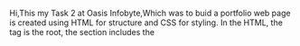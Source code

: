 Hi,This my Task 2 at Oasis Infobyte,Which was to buid a  portfolio web page is created using HTML for structure and CSS for styling. In the HTML, the <html> tag is the root, the <head> section includes the <title> to name 
the page and a <link> tag to connect the CSS file, and everything visible is inside the <body>. The body is divided into <header>, <main>, and <footer>. In the header, I used
an <h3> tag for my name and a <nav> element with an unordered list <ul>, list items <li>, and links <a> to build a navigation bar that connects to different sections of the
page like Home, About, Skills, and Contact. The main part of the page is split into different <section> tags: in the Home section, there are headings <h1>, subtexts <p>, an 
image using <img>, and clickable links <a> for LinkedIn and GitHub icons. The About section includes another image wrapped in <span>, an <h1> heading, a <p> paragraph about me,
and a <button> that opens my resume. The Skills & Credentials section uses another <nav> with lists <ul> and links <a> to show technical and soft skills, and several <span> tags each holding an 
<img> to display certificates. The Experience section uses a <div>, an <h1> heading, and a <p> paragraph to describe my training. Finally, in the footer, I used the <footer> 
tag with the Contact section, showing details like phone, email, and LinkedIn using <p>, <a>, and <strong> for highlighting text, plus a copyright line. In the CSS, I applied
background colors and text alignment to body, header, main, and footer. Navigation menus are styled using .navbar1 and .navbar2, with rules for <ul>, <li>, and <a> to remove 
bullets, change font settings, and add hover color effects. I customized <h1> to be bold and large, while <p> has clean fonts and a medium size. The <span> elements around 
certificates have background colors, margins, and box shadows to make them stand out. Images have their own IDs like #img1 with size, margin, and borders. Finally, the
<button> is styled with padding, rounded corners, fonts, and hover effects to make it interactive. Overall, HTML elements like header, nav, section, h1, p, img, ul, li, a, 
span, div, button, and footer build the structure, while CSS adds design using colors, text styles, spacing, shadows, and hover effects to make the portfolio look clean and 
professional.

